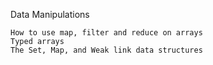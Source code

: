 Data Manipulations

    How to use map, filter and reduce on arrays
    Typed arrays
    The Set, Map, and Weak link data structures

